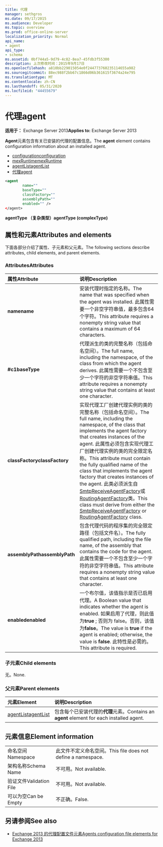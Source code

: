 ```yaml
---
title: 代理
manager: sethgros
ms.date: 09/17/2015
ms.audience: Developer
ms.topic: overview
ms.prod: office-online-server
localization_priority: Normal
api_name:
- agent
api_type:
- schema
ms.assetid: 0bf744a5-9d79-4c82-8ea7-45fdb3f55300
description: 上次修改时间：2015年9月17日
ms.openlocfilehash: a810bb229015054e0f244773760235114655a982
ms.sourcegitcommit: 88ec988f2bb67c1866d06b361615f3674a24e795
ms.translationtype: MT
ms.contentlocale: zh-CN
ms.lasthandoff: 05/31/2020
ms.locfileid: "44455679"
---
```

# <a name="agent"></a><span data-ttu-id="bf4ad-103">代理</span><span class="sxs-lookup"><span data-stu-id="bf4ad-103">agent</span></span>
  
<span data-ttu-id="bf4ad-104">**适用于：** Exchange Server 2013</span><span class="sxs-lookup"><span data-stu-id="bf4ad-104">**Applies to:** Exchange Server 2013</span></span>
  
<span data-ttu-id="bf4ad-105">**Agent**元素包含有关已安装的代理的配置信息。</span><span class="sxs-lookup"><span data-stu-id="bf4ad-105">The **agent** element contains configuration information about an installed agent.</span></span> 
  
- [<span data-ttu-id="bf4ad-106">configuration</span><span class="sxs-lookup"><span data-stu-id="bf4ad-106">configuration</span></span>](configuration.md) 
- [<span data-ttu-id="bf4ad-107">mexRuntime</span><span class="sxs-lookup"><span data-stu-id="bf4ad-107">mexRuntime</span></span>](mexruntime.md)
- [<span data-ttu-id="bf4ad-108">agentList</span><span class="sxs-lookup"><span data-stu-id="bf4ad-108">agentList</span></span>](agentlist.md)
- [<span data-ttu-id="bf4ad-109">代理</span><span class="sxs-lookup"><span data-stu-id="bf4ad-109">agent</span></span>](agent.md)
  
```XML
<agent
        name=""
        baseType=""
        classFactory=""
        assemblyPath=""
        enabled="" />
</agent>
```

<span data-ttu-id="bf4ad-110">**agentType （复杂类型）**</span><span class="sxs-lookup"><span data-stu-id="bf4ad-110">**agentType (complexType)**</span></span>

## <a name="attributes-and-elements"></a><span data-ttu-id="bf4ad-111">属性和元素</span><span class="sxs-lookup"><span data-stu-id="bf4ad-111">Attributes and elements</span></span>

<span data-ttu-id="bf4ad-112">下面各部分介绍了属性、子元素和父元素。</span><span class="sxs-lookup"><span data-stu-id="bf4ad-112">The following sections describe attributes, child elements, and parent elements.</span></span>
  
### <a name="attributes"></a><span data-ttu-id="bf4ad-113">Attributes</span><span class="sxs-lookup"><span data-stu-id="bf4ad-113">Attributes</span></span>

|<span data-ttu-id="bf4ad-114">**属性**</span><span class="sxs-lookup"><span data-stu-id="bf4ad-114">**Attribute**</span></span>|<span data-ttu-id="bf4ad-115">**说明**</span><span class="sxs-lookup"><span data-stu-id="bf4ad-115">**Description**</span></span>|
|:-----|:-----|
|<span data-ttu-id="bf4ad-116">**name**</span><span class="sxs-lookup"><span data-stu-id="bf4ad-116">**name**</span></span> <br/> |<span data-ttu-id="bf4ad-117">安装代理时指定的名称。</span><span class="sxs-lookup"><span data-stu-id="bf4ad-117">The name that was specified when the agent was installed.</span></span> <span data-ttu-id="bf4ad-118">此属性需要一个非空字符串值，最多包含64个字符。</span><span class="sxs-lookup"><span data-stu-id="bf4ad-118">This attribute requires a nonempty string value that contains a maximum of 64 characters.</span></span>  <br/> |
|<span data-ttu-id="bf4ad-119">**#c1**</span><span class="sxs-lookup"><span data-stu-id="bf4ad-119">**baseType**</span></span> <br/> |<span data-ttu-id="bf4ad-120">代理派生的类的完整名称（包括命名空间）。</span><span class="sxs-lookup"><span data-stu-id="bf4ad-120">The full name, including the namespace, of the class from which the agent derives.</span></span> <span data-ttu-id="bf4ad-121">此属性需要一个不包含至少一个字符的非空字符串值。</span><span class="sxs-lookup"><span data-stu-id="bf4ad-121">This attribute requires a nonempty string value that contains at least one character.</span></span>  <br/> |
|<span data-ttu-id="bf4ad-122">**classFactory**</span><span class="sxs-lookup"><span data-stu-id="bf4ad-122">**classFactory**</span></span> <br/> |<span data-ttu-id="bf4ad-123">实现代理工厂创建代理实例的类的完整名称（包括命名空间）。</span><span class="sxs-lookup"><span data-stu-id="bf4ad-123">The full name, including the namespace, of the class that implements the agent factory that creates instances of the agent.</span></span> <span data-ttu-id="bf4ad-124">此属性必须包含实现代理工厂创建代理实例的类的完全限定名称。</span><span class="sxs-lookup"><span data-stu-id="bf4ad-124">This attribute must contain the fully qualified name of the class that implements the agent factory that creates instances of the agent.</span></span> <span data-ttu-id="bf4ad-125">此类必须派生自[SmtpReceiveAgentFactory](https://msdn.microsoft.com/library/Microsoft.Exchange.Data.Transport.Smtp.SmtpReceiveAgentFactory.aspx)或[RoutingAgentFactory](https://msdn.microsoft.com/library/Microsoft.Exchange.Data.Transport.Routing.RoutingAgentFactory.aspx)类。</span><span class="sxs-lookup"><span data-stu-id="bf4ad-125">This class must derive from either the [SmtpReceiveAgentFactory](https://msdn.microsoft.com/library/Microsoft.Exchange.Data.Transport.Smtp.SmtpReceiveAgentFactory.aspx) or [RoutingAgentFactory](https://msdn.microsoft.com/library/Microsoft.Exchange.Data.Transport.Routing.RoutingAgentFactory.aspx) class.</span></span>  <br/> |
|<span data-ttu-id="bf4ad-126">**assemblyPath**</span><span class="sxs-lookup"><span data-stu-id="bf4ad-126">**assemblyPath**</span></span> <br/> |<span data-ttu-id="bf4ad-127">包含代理代码的程序集的完全限定路径（包括文件名）。</span><span class="sxs-lookup"><span data-stu-id="bf4ad-127">The fully qualified path, including the file name, of the assembly that contains the code for the agent.</span></span> <span data-ttu-id="bf4ad-128">此属性需要一个不包含至少一个字符的非空字符串值。</span><span class="sxs-lookup"><span data-stu-id="bf4ad-128">This attribute requires a nonempty string value that contains at least one character.</span></span>  <br/> |
|<span data-ttu-id="bf4ad-129">**enabled**</span><span class="sxs-lookup"><span data-stu-id="bf4ad-129">**enabled**</span></span> <br/> |<span data-ttu-id="bf4ad-130">一个布尔值，该值指示是否已启用代理。</span><span class="sxs-lookup"><span data-stu-id="bf4ad-130">A Boolean value that indicates whether the agent is enabled.</span></span> <span data-ttu-id="bf4ad-131">如果启用了代理，则此值为**true** ; 否则为 false。否则，该值为**false**。</span><span class="sxs-lookup"><span data-stu-id="bf4ad-131">The value is **true** if the agent is enabled; otherwise, the value is **false**.</span></span> <span data-ttu-id="bf4ad-132">此特性是必需的。</span><span class="sxs-lookup"><span data-stu-id="bf4ad-132">This attribute is required.</span></span>  <br/> |
   
### <a name="child-elements"></a><span data-ttu-id="bf4ad-133">子元素</span><span class="sxs-lookup"><span data-stu-id="bf4ad-133">Child elements</span></span>

<span data-ttu-id="bf4ad-134">无。</span><span class="sxs-lookup"><span data-stu-id="bf4ad-134">None.</span></span>
  
### <a name="parent-elements"></a><span data-ttu-id="bf4ad-135">父元素</span><span class="sxs-lookup"><span data-stu-id="bf4ad-135">Parent elements</span></span>

|<span data-ttu-id="bf4ad-136">**元素**</span><span class="sxs-lookup"><span data-stu-id="bf4ad-136">**Element**</span></span>|<span data-ttu-id="bf4ad-137">**说明**</span><span class="sxs-lookup"><span data-stu-id="bf4ad-137">**Description**</span></span>|
|:-----|:-----|
|[<span data-ttu-id="bf4ad-138">agentList</span><span class="sxs-lookup"><span data-stu-id="bf4ad-138">agentList</span></span>](agentlist.md) <br/> |<span data-ttu-id="bf4ad-139">包含每个已安装代理的**代理**元素。</span><span class="sxs-lookup"><span data-stu-id="bf4ad-139">Contains an **agent** element for each installed agent.</span></span>  <br/> |
   
## <a name="element-information"></a><span data-ttu-id="bf4ad-140">元素信息</span><span class="sxs-lookup"><span data-stu-id="bf4ad-140">Element information</span></span>

|||
|:-----|:-----|
|<span data-ttu-id="bf4ad-141">命名空间</span><span class="sxs-lookup"><span data-stu-id="bf4ad-141">Namespace</span></span>  <br/> |<span data-ttu-id="bf4ad-142">此文件不定义命名空间。</span><span class="sxs-lookup"><span data-stu-id="bf4ad-142">This file does not define a namespace.</span></span>  <br/> |
|<span data-ttu-id="bf4ad-143">架构名称</span><span class="sxs-lookup"><span data-stu-id="bf4ad-143">Schema Name</span></span>  <br/> |<span data-ttu-id="bf4ad-144">不可用。</span><span class="sxs-lookup"><span data-stu-id="bf4ad-144">Not available.</span></span>  <br/> |
|<span data-ttu-id="bf4ad-145">验证文件</span><span class="sxs-lookup"><span data-stu-id="bf4ad-145">Validation File</span></span>  <br/> |<span data-ttu-id="bf4ad-146">不可用。</span><span class="sxs-lookup"><span data-stu-id="bf4ad-146">Not available.</span></span>  <br/> |
|<span data-ttu-id="bf4ad-147">可以为空</span><span class="sxs-lookup"><span data-stu-id="bf4ad-147">Can be Empty</span></span>  <br/> |<span data-ttu-id="bf4ad-148">不正确。</span><span class="sxs-lookup"><span data-stu-id="bf4ad-148">False.</span></span>  <br/> |
   
## <a name="see-also"></a><span data-ttu-id="bf4ad-149">另请参阅</span><span class="sxs-lookup"><span data-stu-id="bf4ad-149">See also</span></span>

- [<span data-ttu-id="bf4ad-150">Exchange 2013 的代理配置文件元素</span><span class="sxs-lookup"><span data-stu-id="bf4ad-150">Agents configuration file elements for Exchange 2013</span></span>](agents-configuration-file-elements-for-exchange-2013.md)


